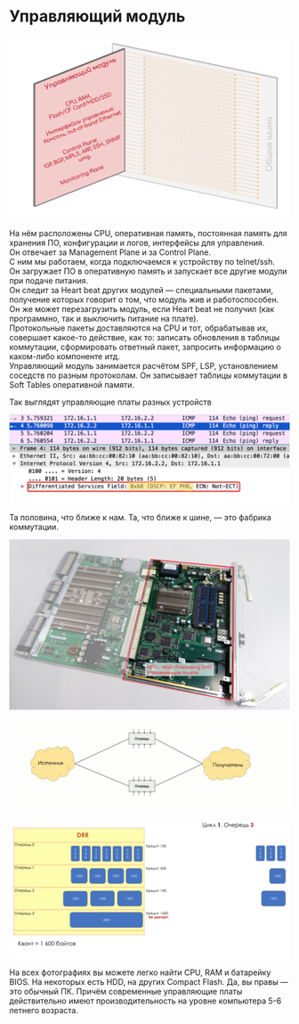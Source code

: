 # Управляющий модуль

![](../../.gitbook/assets/image%20%2868%29.png)

На нём расположены CPU, оперативная память, постоянная память для хранения ПО, конфигурации и логов, интерфейсы для управления.  
Он отвечает за Management Plane и за Control Plane.  
С ним мы работаем, когда подключаемся к устройству по telnet/ssh.  
Он загружает ПО в оперативную память и запускает все другие модули при подаче питания.  
Он следит за Heart beat других модулей — специальными пакетами, получение которых говорит о том, что модуль жив и работоспособен.  
Он же может перезагрузить модуль, если Heart beat не получил \(как программно, так и выключить питание на плате\).  
Протокольные пакеты доставляются на CPU и тот, обрабатывав их, совершает какое-то действие, как то: записать обновления в таблицы коммутации, сформировать ответный пакет, запросить информацию о каком-либо компоненте итд.  
Управляющий модуль занимается расчётом SPF, LSP, установлением соседств по разным протоколам. Он записывает таблицы коммутации в Soft Tables оперативной памяти.

Так выглядят управляющие платы разных устройств

![Cisco ASR9000 RSP \(Routing and Switching\)](../../.gitbook/assets/image%20%28177%29.png)

Та половина, что ближе к нам. Та, что ближе к шине, — это фабрика коммутации.



![Huawei NE40E-X8 MPU](../../.gitbook/assets/image%20%2841%29.png)

![Juniper RE100](../../.gitbook/assets/image%20%28150%29.png)

![RE Juniper 1800](../../.gitbook/assets/image%20%2815%29.png)

На всех фотографиях вы можете легко найти CPU, RAM и батарейку BIOS. На некоторых есть HDD, на других Compact Flash. Да, вы правы — это обычный ПК. Причём современные управляющие платы действительно имеют производительность на уровне компьютера 5-6 летнего возраста.

